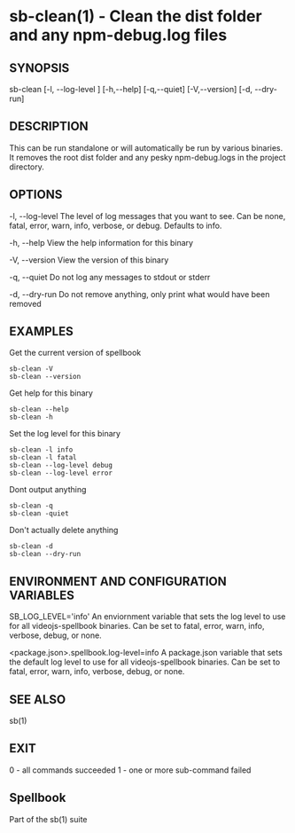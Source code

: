 # sb-clean(1) - Clean the dist folder and any npm-debug.log files

## SYNOPSIS

  sb-clean [-l, --log-level <level>] [-h,--help] [-q,--quiet] [-V,--version]
           [-d, --dry-run]

## DESCRIPTION

  This can be run standalone or will automatically be run by various binaries. It removes the
  root dist folder and any pesky npm-debug.logs in the project directory.

## OPTIONS

  -l, --log-level <level>
    The level of log messages that you want to see. Can be none, fatal, error,
    warn, info, verbose, or debug. Defaults to info.

  -h, --help
    View the help information for this binary

  -V, --version
    View the version of this binary

  -q, --quiet
    Do not log any messages to stdout or stderr

  -d, --dry-run
    Do not remove anything, only print what would have been removed

## EXAMPLES

  Get the current version of spellbook

    sb-clean -V
    sb-clean --version

  Get help for this binary

    sb-clean --help
    sb-clean -h

  Set the log level for this binary

    sb-clean -l info
    sb-clean -l fatal
    sb-clean --log-level debug
    sb-clean --log-level error

  Dont output anything

    sb-clean -q
    sb-clean -quiet


  Don't actually delete anything

    sb-clean -d
    sb-clean --dry-run


## ENVIRONMENT AND CONFIGURATION VARIABLES

  SB_LOG_LEVEL='info'
    An enviornment variable that sets the log level to use for all videojs-spellbook
    binaries. Can be set to fatal, error, warn, info, verbose, debug, or none.

  <package.json>.spellbook.log-level=info
    A package.json variable that sets the default log level to use for all videojs-spellbook
    binaries. Can be set to fatal, error, warn, info, verbose, debug, or none.

## SEE ALSO

  sb(1)

## EXIT

  0 - all commands succeeded
  1 - one or more sub-command failed

## Spellbook

  Part of the sb(1) suite
